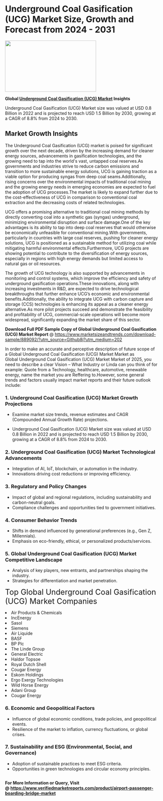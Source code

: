 <H1>Underground Coal Gasification (UCG) Market Size, Growth and Forecast from 2024 - 2031</H1><img class="aligncenter size-medium wp-image-584254" src="https://thirdeyenews.in/wp-content/uploads/2024/09/Global-Market-Research-300x168.jpeg" alt="" width="300" height="168" /><p><strong>Global&nbsp;<a href="https://www.marketsizeandtrends.com/download-sample/889092/?utm_source=Github8j?utm_medium=202">Underground Coal Gasification (UCG) Market</a> Insights</strong></p><p>Underground Coal Gasification (UCG) Market size was valued at USD 0.8 Billion in 2022 and is projected to reach USD 1.5 Billion by 2030, growing at a CAGR of 8.8% from 2024 to 2030.</p><p><h2>Market Growth Insights</h2> <p>The Underground Coal Gasification (UCG) market is poised for significant growth over the next decade, driven by the increasing demand for cleaner energy sources, advancements in gasification technologies, and the growing need to tap into the world's vast, untapped coal reserves.As governments and industries strive to reduce carbon emissions and transition to more sustainable energy solutions, UCG is gaining traction as a viable option for producing syngas from deep coal seams.Additionally, rising concerns over the environmental impacts of traditional coal mining and the growing energy needs in emerging economies are expected to fuel the adoption of UCG processes.The market is likely to expand further due to the cost-effectiveness of UCG in comparison to conventional coal extraction and the decreasing costs of related technologies.</p> <p>UCG offers a promising alternative to traditional coal mining methods by directly converting coal into a synthetic gas (syngas) underground, minimizing environmental disruption and surface damage.One of the key advantages is its ability to tap into deep coal reserves that would otherwise be economically unfeasible for conventional mining.With governments, particularly in countries with large coal reserves, pushing for cleaner energy solutions, UCG is positioned as a sustainable method for utilizing coal while mitigating harmful environmental effects.Furthermore, UCG projects are showing potential to contribute to the diversification of energy sources, especially in regions with high energy demands but limited access to natural gas or oil resources.</p> <p>The growth of UCG technology is also supported by advancements in monitoring and control systems, which improve the efficiency and safety of underground gasification operations.These innovations, along with increasing investments in R&D, are expected to drive technological breakthroughs that further enhance UCG’s economic and environmental benefits.Additionally, the ability to integrate UCG with carbon capture and storage (CCS) technologies is enhancing its appeal as a cleaner energy alternative.As more pilot projects succeed and demonstrate the feasibility and profitability of UCG, commercial-scale operations will become more widespread, significantly expanding the market share of this sector.</p> <p><span class=""><strong>Download Full PDF Sample Copy of Global Underground Coal Gasification (UCG) Market Report</strong> @ <a href="https://www.marketsizeandtrends.com/download-sample/889092/?utm_source=Github8j?utm_medium=202" target="_blank">https://www.marketsizeandtrends.com/download-sample/889092/?utm_source=Github8j?utm_medium=202</a></span></p><p>In order to make an accurate and perceptive description of future scope of a Global&nbsp;Underground Coal Gasification (UCG) Market Market as Global&nbsp;Underground Coal Gasification (UCG) Market Market of 2025, you need to describe a clear Vision &ndash; What Industry or Linda can you think of for example: Quote from a Technology, healthcare, automotive, renewable energy, name the market you are Reffering to.However, some general trends and factors usually impact market reports and their future outlook include:</p><h3>1.&nbsp;<strong>Underground Coal Gasification (UCG) Market Growth Projections</strong></h3><ul><li>Examine market size trends, revenue estimates and CAGR (Compounded Annual Growth Rate) projections.</li><li><p>Underground Coal Gasification (UCG) Market size was valued at USD 0.8 Billion in 2022 and is projected to reach USD 1.5 Billion by 2030, growing at a CAGR of 8.8% from 2024 to 2030.</p></li></ul><h3>2.&nbsp;<strong>Underground Coal Gasification (UCG) Market Technological Advancements</strong></h3><ul><li>Integration of AI, IoT, blockchain, or automation in the industry.</li><li>Innovations driving cost reductions or improving efficiency.</li></ul><h3>3.&nbsp;<strong>Regulatory and Policy Changes</strong></h3><ul><li>Impact of global and regional regulations, including sustainability and carbon-neutral goals.</li><li>Compliance challenges and opportunities tied to government initiatives.</li></ul><h3>4.&nbsp;<strong>Consumer Behavior Trends</strong></h3><ul><li>Shifts in demand influenced by generational preferences (e.g., Gen Z, Millennials).</li><li>Emphasis on eco-friendly, ethical, or personalized products/services.</li></ul><h3>5.&nbsp;<strong>Global Underground Coal Gasification (UCG) Market Competitive Landscape</strong></h3><ul><li>Analysis of key players, new entrants, and partnerships shaping the industry.</li><li>Strategies for differentiation and market penetration.</li></ul><p data-pm-slice="1 1 []"><span style="color: inherit; font-family: inherit; font-size: 25px;">Top Global Underground Coal Gasification (UCG) Market Companies</span></p><div class="" data-test-id=""><p><li>Air Products & Chemicals</li><li>  IncEnergy</li><li> Sasol</li><li> Siemens</li><li> Air Liquide</li><li> BASF</li><li> BP Plc</li><li> The Linde Group</li><li> General Electric</li><li> Haldor Topsoe</li><li> Royal Dutch Shell</li><li> Cougar Energy</li><li> Eskom Holdings</li><li> Ergo Exergy Technologies</li><li> Wild Horse Energy</li><li> Adani Group</li><li> Cougar Energy</li></p></div><h3>6.&nbsp;<strong>Economic and Geopolitical Factors</strong></h3><ul><li>Influence of global economic conditions, trade policies, and geopolitical events.</li><li>Resilience of the market to inflation, currency fluctuations, or global crises.</li></ul><h3>7.&nbsp;<strong>Sustainability and ESG (Environmental, Social, and Governance)</strong></h3><ul><li>Adoption of sustainable practices to meet ESG criteria.</li><li>Opportunities in green technologies and circular economy principles.</li></ul><h2><strong style="font-size: 14px;">For More Information or Query, Visit @&nbsp;</strong><a style="background-color: #ffffff; font-size: 14px;" href="https://www.marketsizeandtrends.com/report/underground-coal-gasification-ucg-market-/" target="_blank">https://www.verifiedmarketreports.com/product/airport-passenger-boarding-bridge-market</a></h2>